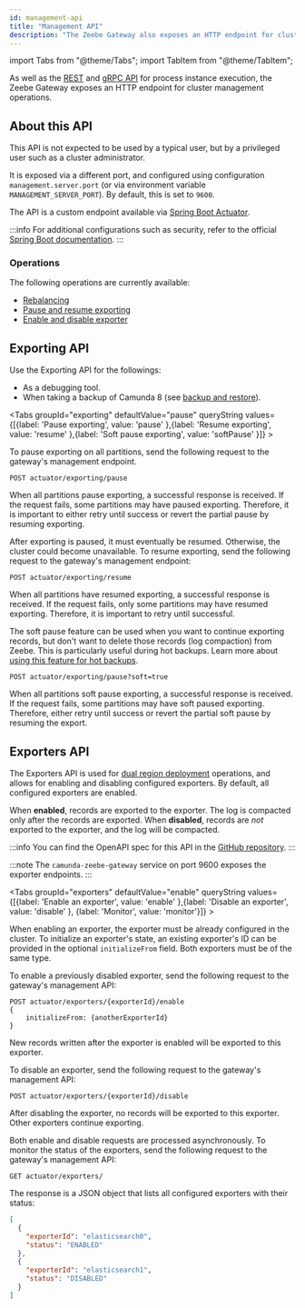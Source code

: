 ```yaml
---
id: management-api
title: "Management API"
description: "The Zeebe Gateway also exposes an HTTP endpoint for cluster management operations."
---
```


import Tabs from "@theme/Tabs";
import TabItem from "@theme/TabItem";

As well as the [REST](/apis-tools/orchestration-cluster-api-rest/orchestration-cluster-api-rest-overview.md) and [gRPC API](/apis-tools/zeebe-api/grpc.md) for process instance execution, the Zeebe Gateway exposes an HTTP endpoint for cluster management operations.

## About this API

This API is not expected to be used by a typical user, but by a privileged user such as a cluster administrator.

It is exposed via a different port, and configured using configuration `management.server.port` (or via environment variable `MANAGEMENT_SERVER_PORT`). By default, this is set to `9600`.

The API is a custom endpoint available via [Spring Boot Actuator](https://docs.spring.io/spring-boot/docs/current/reference/html/actuator.html#actuator.endpoints).

:::info
For additional configurations such as security, refer to the official [Spring Boot documentation](https://spring.io/guides).
:::

### Operations

The following operations are currently available:

- [Rebalancing](/self-managed/components/orchestration-cluster/zeebe/operations/rebalancing.md)
- [Pause and resume exporting](#exporting-api)
- [Enable and disable exporter](#exporters-api)

## Exporting API

Use the Exporting API for the followings:

- As a debugging tool.
- When taking a backup of Camunda 8 (see [backup and restore](/self-managed/operational-guides/backup-restore/backup-and-restore.md)).

<Tabs groupId="exporting" defaultValue="pause" queryString values={[{label: 'Pause exporting', value: 'pause' },{label: 'Resume exporting', value: 'resume' },{label: 'Soft pause exporting', value: 'softPause' }]} >

<TabItem value="pause">

To pause exporting on all partitions, send the following request to the gateway's management endpoint.

```
POST actuator/exporting/pause
```

When all partitions pause exporting, a successful response is received. If the request fails, some partitions may have paused exporting. Therefore, it is important to either retry until success or revert the partial pause by resuming exporting.

</TabItem>

<TabItem value="resume">

After exporting is paused, it must eventually be resumed. Otherwise, the cluster could become unavailable. To resume exporting, send the following request to the gateway's management endpoint:

```
POST actuator/exporting/resume
```

When all partitions have resumed exporting, a successful response is received. If the request fails, only some partitions may have resumed exporting. Therefore, it is important to retry until successful.

</TabItem>

<TabItem value="softPause">

The soft pause feature can be used when you want to continue exporting records, but don't want to delete those records (log compaction) from Zeebe. This is particularly useful during hot backups. Learn more about [using this feature for hot backups](/self-managed/operational-guides/backup-restore/backup-and-restore.md).

```
POST actuator/exporting/pause?soft=true
```

When all partitions soft pause exporting, a successful response is received. If the request fails, some partitions may have soft paused exporting. Therefore, either retry until success or revert the partial soft pause by resuming the export.

</TabItem>
</Tabs>

## Exporters API

The Exporters API is used for [dual region deployment](/self-managed/installation-methods/helm/operational-tasks/dual-region-ops.md) operations, and allows for enabling and disabling configured exporters. By default, all configured exporters are enabled.

When **enabled**, records are exported to the exporter. The log is compacted only after the records are exported. When **disabled**, records are _not_ exported to the exporter, and the log will be compacted.

:::info
You can find the OpenAPI spec for this API in the [GitHub repository](https://github.com/camunda/camunda/blob/main/dist/src/main/resources/api/cluster/exporter-api.yaml).
:::

:::note
The `camunda‐zeebe‐gateway` service on port 9600 exposes the exporter endpoints.
:::

<Tabs groupId="exporters" defaultValue="enable" queryString values={[{label: 'Enable an exporter', value: 'enable' },{label: 'Disable an exporter', value: 'disable' }, {label: 'Monitor', value: 'monitor'}]} >

<TabItem value="enable">

When enabling an exporter, the exporter must be already configured in the cluster. To initialize an exporter's state, an existing exporter's ID can be provided in the optional `initializeFrom` field. Both exporters must be of the same type.

To enable a previously disabled exporter, send the following request to the gateway's management API:

```
POST actuator/exporters/{exporterId}/enable
{
    initializeFrom: {anotherExporterId}
}
```

New records written after the exporter is enabled will be exported to this exporter.

</TabItem>

<TabItem value="disable">

To disable an exporter, send the following request to the gateway's management API:

```
POST actuator/exporters/{exporterId}/disable
```

After disabling the exporter, no records will be exported to this exporter. Other exporters continue exporting.

</TabItem>

<TabItem value="monitor">

Both enable and disable requests are processed asynchronously. To monitor the status of the exporters, send the following request to the gateway's management API:

```
GET actuator/exporters/
```

The response is a JSON object that lists all configured exporters with their status:

```json
[
  {
    "exporterId": "elasticsearch0",
    "status": "ENABLED"
  },
  {
    "exporterId": "elasticsearch1",
    "status": "DISABLED"
  }
]
```

</TabItem>

</Tabs>
